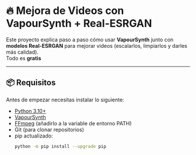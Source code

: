 # 🔥 Mejora de Videos con VapourSynth + Real-ESRGAN

Este proyecto explica paso a paso cómo usar **VapourSynth** junto con **modelos Real-ESRGAN** para mejorar videos (escalarlos, limpiarlos y darles más calidad).  
Todo es **gratis** 

---

## 📦 Requisitos

Antes de empezar necesitas instalar lo siguiente:

- [Python 3.10+](https://www.python.org/downloads/)
- [VapourSynth](http://www.vapoursynth.com/)
- [FFmpeg](https://ffmpeg.org/download.html) (añadirlo a la variable de entorno PATH)
- Git (para clonar repositorios)
- pip actualizado:
  ```bash
  python -m pip install --upgrade pip
